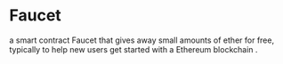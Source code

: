 # Faucet
   a smart contract   Faucet that gives away small amounts of ether  for free, typically to help new users get started with a Ethereum  blockchain .               

